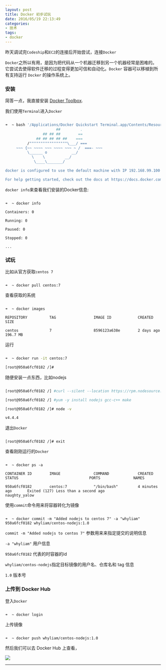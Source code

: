 ```yaml
---
layout: post
title: Docker 初步试玩
date: 2016/05/19 22:13:49
categories: 
- 技术
tags: 
- docker
---
```


昨天调试完`Codeship`和`EC2`的连接后开始尝试，连接`Docker`

`Docker`之所以有用，是因为把代码从一个机器迁移到另一个机器经常是困难的。它尝试去使得软件迁移的过程变得更加可信和自动化。`Docker` 容器可以移植到所有支持运行 `Docker` 的操作系统上。

### 安装

简答一点，我直接安装 [Docker Toolbox](https://www.docker.com/products/docker-toolbox).

我们使用`Terminal`进入`Docker`

```bash

➜  ~ bash '/Applications/Docker Quickstart Terminal.app/Contents/Resources/Scripts/start.sh'
                       ##         .
                 ## ## ##        ==
              ## ## ## ## ##    ===
          /"""""""""""""""""\___/ ===
     ~~~ {~~ ~~~~ ~~~ ~~~~ ~~~ ~ /  ===- ~~~
          \______ o           __/
            \    \         __/
             \____\_______/

docker is configured to use the default machine with IP 192.168.99.100

For help getting started, check out the docs at https://docs.docker.com

```

`docker info`来查看我们安装的Docker信息:

```

➜  ~ docker info

Containers: 0

Running: 0

Paused: 0

Stopped: 0

...

```

### 试玩

比如从官方获取`centos 7`

```

➜  ~ docker pull centos:7

```

查看获取的系统

```

➜  ~ docker images

REPOSITORY          TAG                 IMAGE ID            CREATED             SIZE

centos              7                   8596123a638e        2 days ago          196.7 MB

``` 

运行

```bash

➜  ~ docker run -it centos:7

[root@950a6fcf0182 /]#

```

随便安装一点东西，比如nodejs

```bash

[root@950a6fcf0182 /] #curl --silent --location https://rpm.nodesource.com/setup_4.x | bash -

[root@950a6fcf0182 /] #yum -y install nodejs gcc-c++ make

[root@950a6fcf0182 /]# node -v

v4.4.4

```

退出`Docker`

```

[root@950a6fcf0182 /]# exit

```

查看刚刚运行的`Docker`

```

➜  ~ docker ps -a

CONTAINER ID        IMAGE               COMMAND             CREATED             STATUS                                PORTS               NAMES

950a6fcf0182        centos:7            "/bin/bash"         4 minutes ago       Exited (127) Less than a second ago                       naughty_yalow

```

使用`commit`命令用来将容器转化为镜像

```

➜  ~ docker commit -m "Added nodejs to centos 7" -a "whyliam" 950a6fcf0182 whyliam/centos-nodejs:1.0

```

`commit -m "Added nodejs to centos 7"` 参数用来来指定提交的说明信息

`-a "whyliam"` 用户信息

`950a6fcf0182` 代表的时容器的id

`whyliam/centos-nodejs`指定目标镜像的用户名、仓库名和 tag 信息

`1.0` 版本号

### 上传到 Docker Hub

登入`Docker`

```

➜  ~ docker login

```

上传镜像

```

➜  ~ docker push whyliam/centos-nodejs:1.0

```

然后我们可以去 Docker Hub 上查看，

![](https://ww1.sinaimg.cn/large/48910e01gw1f41mnprjovj21kw0lwadx.jpg)

----------

